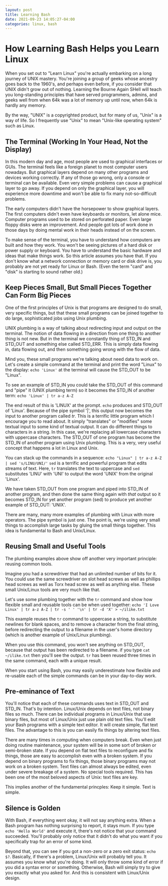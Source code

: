 ```yaml
---
layout: post
title: Learning Bash
date: 2021-09-23 14:05:27-04:00
categories: linux, bash
---
```


# How Learning Bash Helps you Learn Linux

When you set out to "Learn Linux" you're actually embarking on a long journey of UNIX
mastery.  You're joining a group of geeks whose ancestry goes back to the 1960's, and
perhaps even before, if you consider that UNIX didn't grow out of nothing.  Learning
the Bourne Again SHell will teach you long-standing principles that have served
programmers, admins, and geeks well from when 64k was a lot of memory up until now,
when 64k is hardly any memory.

By the way, "UNIX" is a copyrighted product, but for many of us, "Unix" is a way of life. So 
I frequently use "Unix" to mean "Unix-like operating system" such as Linux.

## The Terminal (Working In Your Head, Not the Display)

In this modern day and age, most people are used to graphical interfaces or GUIs.
The terminal feels like a foreign planet to most computer users nowadays.  But
graphical layers depend on many other programs and devices working correctly.  If any
of those go wrong, only a console or terminal can be available.  Even very simple
problems can cause a graphical layer to go away.  If you depend on only the graphical
layer, you will experience more downtime and won't be able to fix many
not-so-difficult problems.

The early computers didn't have the horsepower to show graphical layers.  The first
computers didn't even have keyboards or monitors, let alone mice.  Computer programs
used to be stored on perforated paper.  Even large floppy disks were an improvement.
And people got lots of work done in those days by doing mental work in their heads
instead of on the screen.

To make sense of the terminal, you have to understand how computers are built and how
they work.  You won't be seeing pictures of a hard disk or power supply or keyboard.
You have to understand the basic hardware and ideas that make things work.  So this
article assumes you have that.  If you don't know what a network connection or memory
card or disk drive is, you probably are not yet ready for Linux or Bash.  (Even the
term "card" and "disk" is starting to sound rather old.)

## Keep Pieces Small, But Small Pieces Together Can Form Big Pieces

One of the first principles of Unix is that programs are designed to do small, very
specific things, but that these small programs can be joined together to do large,
sophisticated jobs using Unix plumbing.

UNIX plumbing is a way of talking about redirecting input and output on the terminal.
The notion of data flowing in a direction from one thing to another thing is not new.
But in the terminal we constantly thing of STD\_IN and STD\_OUT and something else
called STD\_ERR.  This is simply data flowing in, data flowing out, and then
something going wrong with the flow of data.  

Mind you, these small programs we're talking about need data to work on.  Let's
create a simple command at the terminal and print the word "Linux" to the display:
`echo 'Linux'` at the terminal will cause the STD\_OUT to be "Linux".  

To see an example of STD\_IN you could take the STD\_OUT of this command and "pipe"
it (UNIX plumbing term) so it becomes the STD\_IN of another term:
`echo 'Linux' | tr a-z A-Z`

The end result of this is 'LINUX' at the prompt.  `echo` produces and STD\_OUT of
'Linux'.  Because of the pipe symbol '|', this output now becomes the input to
another program called _tr_.  This is a terrific little program which I encourage you
to read about.  It simply "translates" or "modifies" some textual input to
some kind of textual output.  It can do different things to characters in a string.
In this case, we're replacing all lowercase characters with uppercase characters.
The STD\_OUT of one program has become the STD\_IN of another program using Unix
plumbing.  This is a very, very useful concept that happens a lot in Linux and Unix.

You can stack up the commands in a sequence:
`echo "Linux" | tr a-z A-Z | sed 's/LINU/UNI/'`
`sed` is a terrific and powerful program that edits streams of text. Here, `tr` translates
the text to uppercase and `sed` substitutes 'LINU' with 'UNI' to output the word
'UNIX' from the original 'Linux'.

We have taken STD\_OUT from one program and piped into STD\_IN of another program,
and then done the same thing again with *that* output so it becomes STD\_IN for yet
another program (sed) to produce yet another example of STD\_OUT: 'UNIX'. 

There are many, many more examples of plumbing with Linux with more operators.  The
pipe symbol is just one.  The point is, we're using very small things to accomplish
large tasks by gluing the small things together.  This idea is fundamental to Bash
and Unix/Linux.

## Reusing Small and Useful Tools

The plumbing examples above show off another very important principle:  reusing
common tools.  

Imagine you had a screwdriver that had an unlimited number of bits for it.  You could
use the same screwdriver on slot head screws as well as phillips head screws as well
as Torx head screw as well as anything else.  These small Unix/Linux tools are very
much like that.  

Let's use some plumbing together with the `tr` command and show how flexible small
and reusable tools can be when used together:
`echo 'I Love Linux' | tr a-z A-Z | tr -s ' ' '\n' | tr -d 'X' > ~/ilike.txt` 

This example reuses the `tr` command to uppercase a string, to substitute newlines
for blank spaces, and to remove a character from the final string, before redirecting
the output to a filename in the user's home directory (which is another example of
Unix/Linux plumbing).

When you use this command, you won't see anything on STD\_OUT, because that output
has been redirected to a filename.  if you type `cat ~/ilike.txt` then you'll see the
output.  `tr` has been reused three times in the same command, each with a unique
result.  

When you start using Bash, you may easily underestimate how flexible and re-usable
each of the simple commands can be in your day-to-day work.

## Pre-eminance of Text

You'll notice that each of these commands uses text in STD\_OUT and STD\_IN.  That's
by intention.  Linux/Unix depends on text files, not binary files so much.  There can
be individual programs in Linux/Unix that use binary files, but most of Linux/Unix
just use plain old text files.  You'll edit your Bash programs with a simple text
editor.  It will create simple, flat text files.  The advantage to this is you can
easily fix things by altering text files.  

There are many times in computing when computers break.  Even when just doing routine
maintenance, your system will be in some sort of broken or semi-broken state.  If you
depend on flat text files to reconfigure and fix things, those are easy to accomplish
even with a broken system.  If you depend on binary programs to fix things, those
binary programs may not work on a broken system.  Text files can almost always be
edited, even under severe breakage of a system.  No special tools required.  This has
been one of the most beloved aspects of Unix:  text files are key.

This implies another of the fundamental princples:  Keep it simple.  Text is simple.

## Silence is Golden

With Bash, if everything went okay, it will not say anything extra.  When a Bash
program has nothing surprising to report, it stays mum.  If you type
`echo 'Hello World'` and execute it, there's not notice that your command succeeded.
You'll probably only notice that it didn't do what you want if you specifically trap
for an error of some kind.  

Beyond that, you can see if you got a non-zero or a zero
exit status: `echo $?`.  Basically, if there's a problem, Linux/Unix will probably
tell you.  It assumes you know what you're doing.  It will only throw some kind of
error if you did a syntax error or something.  Otherwise, Bash will simply try to
give you exactly what you asked for.  And this is consistent with Linux/Unix design.


